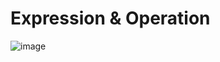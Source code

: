 # Expression & Operation

![image](https://github.com/user-attachments/assets/ffe09cfd-8101-4857-8437-a89ab23689e3)

